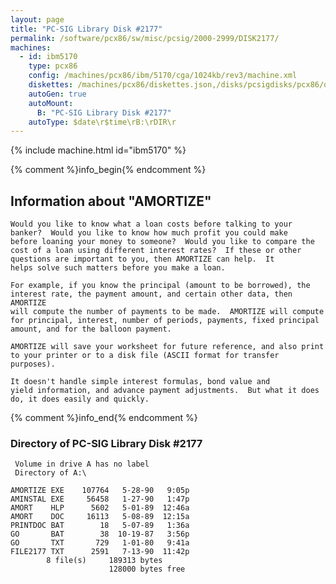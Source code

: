 ```yaml
---
layout: page
title: "PC-SIG Library Disk #2177"
permalink: /software/pcx86/sw/misc/pcsig/2000-2999/DISK2177/
machines:
  - id: ibm5170
    type: pcx86
    config: /machines/pcx86/ibm/5170/cga/1024kb/rev3/machine.xml
    diskettes: /machines/pcx86/diskettes.json,/disks/pcsigdisks/pcx86/diskettes.json
    autoGen: true
    autoMount:
      B: "PC-SIG Library Disk #2177"
    autoType: $date\r$time\rB:\rDIR\r
---
```


{% include machine.html id="ibm5170" %}

{% comment %}info_begin{% endcomment %}

## Information about "AMORTIZE"

    Would you like to know what a loan costs before talking to your
    banker?  Would you like to know how much profit you could make
    before loaning your money to someone?  Would you like to compare the
    cost of a loan using different interest rates?  If these or other
    questions are important to you, then AMORTIZE can help.  It
    helps solve such matters before you make a loan.
    
    For example, if you know the principal (amount to be borrowed), the
    interest rate, the payment amount, and certain other data, then
    AMORTIZE
    will compute the number of payments to be made.  AMORTIZE will compute
    for principal, interest, number of periods, payments, fixed principal
    amount, and for the balloon payment.
    
    AMORTIZE will save your worksheet for future reference, and also print
    to your printer or to a disk file (ASCII format for transfer purposes).
    
    It doesn't handle simple interest formulas, bond value and
    yield information, and advance payment adjustments.  But what it does
    do, it does easily and quickly.
{% comment %}info_end{% endcomment %}


### Directory of PC-SIG Library Disk #2177

     Volume in drive A has no label
     Directory of A:\

    AMORTIZE EXE    107764   5-28-90   9:05p
    AMINSTAL EXE     56458   1-27-90   1:47p
    AMORT    HLP      5602   5-01-89  12:46a
    AMORT    DOC     16113   5-08-89  12:15a
    PRINTDOC BAT        18   5-07-89   1:36a
    GO       BAT        38  10-19-87   3:56p
    GO       TXT       729   1-01-80   9:41a
    FILE2177 TXT      2591   7-13-90  11:42p
            8 file(s)     189313 bytes
                          128000 bytes free

